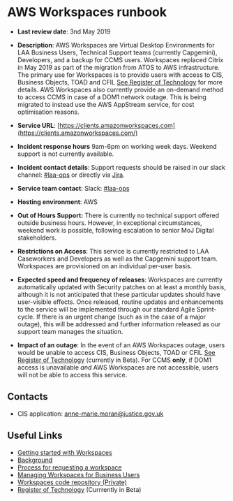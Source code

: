 #  AWS Workspaces runbook

- **Last review date**: 3nd May 2019
- **Description**: AWS Workspaces are Virtual Desktop Environments for LAA Business Users, Technical Support teams (currently Capgemini), Developers, and a backup for CCMS users. Workspaces replaced Citrix in May 2019 as part of the migration from ATOS to AWS infrastructure.
The primary use for Workspaces is to provide users with access to CIS, Business Objects, TOAD and CFIL [See Register of Technology](https://tech-register.netlify.com) for more details.
AWS Workspaces also currently provide an on-demand method to access CCMS in case of a DOM1 network outage. This is being migrated to instead use the AWS AppStream service, for cost optimisation reasons.
- **Service URL**: [https://clients.amazonworkspaces.com](https://clients.amazonworkspaces.com/)
- **Incident response hours**  9am-6pm on working week days. Weekend support is not currently available.
- **Incident contact details**: Support requests should be raised in our slack channel:  [#laa-ops](https://mojdt.slack.com/messages/CEL68S0LD) or directly via [Jira](https://dsdmoj.atlassian.net/secure/CreateIssueDetails!init.jspa?pid=14698&issuetype=3&components=laa-aws-support&priority=3).

- **Service team contact**: Slack: [#laa-ops](https://mojdt.slack.com/messages/CEL68S0LD)
- **Hosting environment**: AWS
- **Out of Hours Support:** There is currently no technical support offered outside business hours. However, in exceptional circumstances, weekend work is possible, following escalation to senior MoJ Digital stakeholders.
- **Restrictions on Access**: This service is currently restricted to LAA Caseworkers and Developers as well as the Capgemini support team. Workspaces are provisioned on an individual per-user basis.
- **Expected speed and frequency of releases**: Workspaces are currently automatically updated with Security patches on at least a monthly basis, although it is not anticipated that these particular updates should have user-visible effects. Once released, routine updates and enhancements to the service will be implemented through our standard Agile Sprint-cycle. If there is an urgent change (such as in the case of a major outage), this will be addressed and further information released as our support team manages the situation.
- **Impact of an outage**: In the event of an AWS Workspaces outage, users would be unable to access CIS, Business Objects, TOAD or CFIL [See Register of Technology](https://tech-register.netlify.com) (currently in Beta). For CCMS **only**, if  DOM1 access is unavailable _and_ AWS Workspaces are not accessible, users will not be able to access this service.

## Contacts

- CIS application: anne-marie.moran@justice.gov.uk

## Useful Links
- [Getting started with Workspaces](https://dsdmoj.atlassian.net/wiki/spaces/aws/pages/1468629070/Getting+started+with+your+AWS+WorkSpaces)
- [Background](https://dsdmoj.atlassian.net/wiki/spaces/aws/pages/1465974863/Workspaces+-+Citrix+Replacement)
- [Process for requesting a workspace](https://dsdmoj.atlassian.net/wiki/spaces/aws/pages/1414922344/Process+for+Requesting+a+new+workspace+new+role)
- [Managing Workspaces for Business Users](https://dsdmoj.atlassian.net/wiki/spaces/LM/pages/1443365352/Managing+Workspaces+for+Business+Users)
- [Workspaces code repository (Private)](https://github.com/ministryofjustice/laa-aws-infrastructure)
- [Register of Technology](https://tech-register.netlify.com) (Currrently in Beta)

